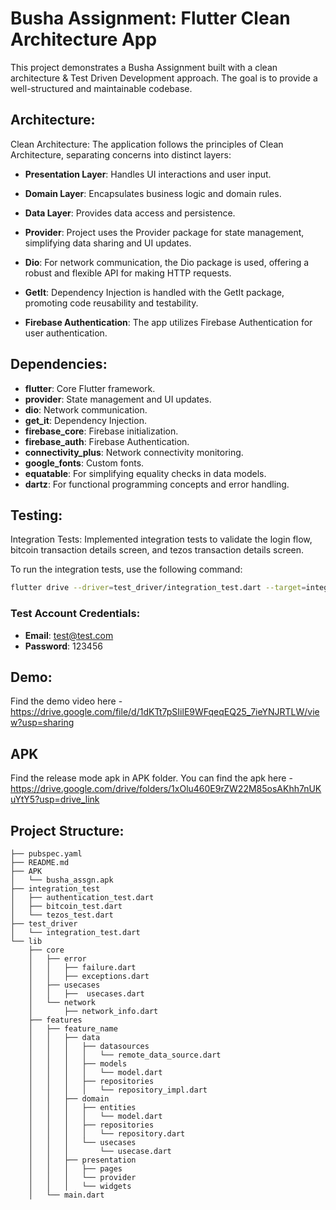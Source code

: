 # Busha Assignment: Flutter Clean Architecture App

This project demonstrates a Busha Assignment built with a clean architecture & Test Driven Development approach. The goal is to provide a well-structured and maintainable codebase.

## Architecture:
Clean Architecture: The application follows the principles of Clean Architecture, separating concerns into distinct layers:

- **Presentation Layer**: Handles UI interactions and user input.
- **Domain Layer**: Encapsulates business logic and domain rules.
- **Data Layer**: Provides data access and persistence.

- **Provider**: Project uses the Provider package for state management, simplifying data sharing and UI updates.
- **Dio**: For network communication, the Dio package is used, offering a robust and flexible API for making HTTP requests.
- **GetIt**: Dependency Injection is handled with the GetIt package, promoting code reusability and testability.
- **Firebase Authentication**: The app utilizes Firebase Authentication for user authentication.

## Dependencies:
- **flutter**: Core Flutter framework.
- **provider**: State management and UI updates.
- **dio**: Network communication.
- **get_it**: Dependency Injection.
- **firebase_core**: Firebase initialization.
- **firebase_auth**: Firebase Authentication.
- **connectivity_plus**: Network connectivity monitoring.
- **google_fonts**: Custom fonts.
- **equatable**: For simplifying equality checks in data models.
- **dartz**: For functional programming concepts and error handling.

## Testing:
Integration Tests: Implemented integration tests to validate the login flow, bitcoin transaction details screen, and tezos transaction details screen.

To run the integration tests, use the following command:

```sh
flutter drive --driver=test_driver/integration_test.dart --target=integration_test/authentication_test.dart integration_test/bitcoin_transaction_test.dart integration_test/tezos_transaction_test.dart
```

### Test Account Credentials:
- **Email**: test@test.com
- **Password**: 123456

## Demo:
Find the demo video here - https://drive.google.com/file/d/1dKTt7pSIilE9WFqeqEQ25_7ieYNJRTLW/view?usp=sharing

## APK
Find the release mode apk in APK folder.
You can find the apk here - https://drive.google.com/drive/folders/1xOlu460E9rZW22M85osAKhh7nUKuYtY5?usp=drive_link

## Project Structure:
```plaintext
├── pubspec.yaml
├── README.md
├── APK
│   └── busha_assgn.apk
├── integration_test
│   ├── authentication_test.dart
│   ├── bitcoin_test.dart
│   └── tezos_test.dart
├── test_driver
│   └── integration_test.dart
└── lib
    ├── core
    │   ├── error
    │   │   ├── failure.dart
    │   │   ├── exceptions.dart
    │   ├── usecases
    │   │   ├──  usecases.dart
    │   └── network
    │       ├── network_info.dart
    ├── features
    │   ├── feature_name
    │   │   ├── data
    │   │   │   ├── datasources
    │   │   │   │   └── remote_data_source.dart
    │   │   │   ├── models
    │   │   │   │   └── model.dart
    │   │   │   ├── repositories
    │   │   │   │   └── repository_impl.dart
    │   │   ├── domain
    │   │   │   ├── entities
    │   │   │   │   └── model.dart
    │   │   │   ├── repositories
    │   │   │   │   └── repository.dart
    │   │   │   └── usecases
    │   │   │       └── usecase.dart
    │   │   ├── presentation
    │   │   │   ├── pages
    │   │   │   └── provider
    │   │   │   └── widgets
    │   └── main.dart
```